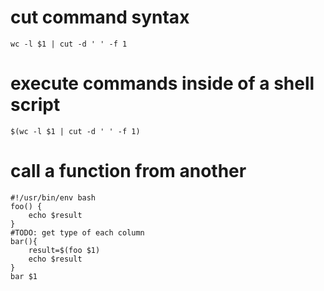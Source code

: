 # cut command syntax
```
wc -l $1 | cut -d ' ' -f 1
```
# execute commands inside of a shell script
```
$(wc -l $1 | cut -d ' ' -f 1)
```
# call a function from another
```
#!/usr/bin/env bash
foo() {
    echo $result
}
#TODO: get type of each column
bar(){
    result=$(foo $1)
    echo $result
}
bar $1
```